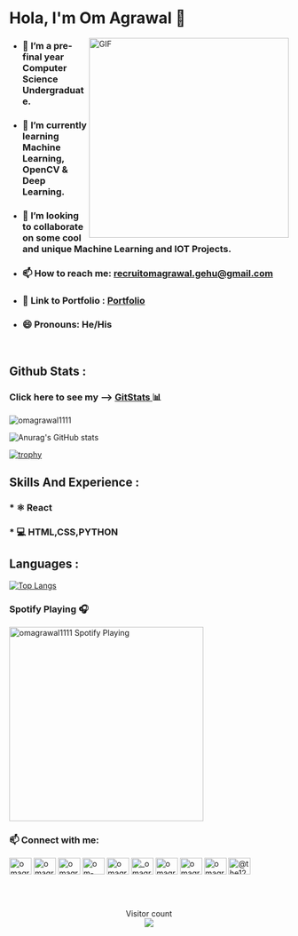 # Hola, I'm Om Agrawal 👋 
<img align="right" alt="GIF" src="https://github.com/omagrawal1111/omagrawal1111/blob/main/Gif.gif" width="360"/>


- ### 🔭 I’m a pre-final year Computer Science Undergraduate.<br>
- ### 🌱 I’m currently learning Machine Learning, OpenCV & Deep Learning.<br>
- ### 👯 I’m looking to collaborate on some cool and unique Machine Learning and IOT Projects.<br>
- ### 📫 How to reach me: recruitomagrawal.gehu@gmail.com<br>
- ### 📑 Link to Portfolio : <a href="https://omagrawal.me">Portfolio</a>
- ### 😄 Pronouns: He/His

<br>

##  Github Stats :

### Click here to see my --> <a href="https://gitstats.me/omagrawal1111"> GitStats </a> 📊

<p><img align="center" src="https://github-readme-streak-stats.herokuapp.com/?user=omagrawal1111&" alt="omagrawal1111" /></p>


![Anurag's GitHub stats](https://github-readme-stats.vercel.app/api?username=omagrawal1111&show_icons=true)


[![trophy](https://github-profile-trophy.vercel.app/?username=omagrawal1111)](https://github.com/ryo-ma/github-profile-trophy)


## Skills And Experience :
### * ⚛ React
### * 💻 HTML,CSS,PYTHON

## Languages :
[![Top Langs](https://github-readme-stats.vercel.app/api/top-langs/?username=omagrawal1111&layout=compact)](https://github.com/anuraghazra/github-readme-stats)

### Spotify Playing 🎧
[<img src="https://now-playing-codestackr.vercel.app/api/spotify-playing" alt="omagrawal1111 Spotify Playing" width="350" />](https://open.spotify.com/user/8teoczgfthsompp2zscmwnmi1)


  
### 📫 Connect with me:

<p align="left">
<a href="https://codepen.io/omagrawal1111" target="blank"><img align="center" src="https://raw.githubusercontent.com/rahuldkjain/github-profile-readme-generator/neutral-icons/src/images/icons/Social/codepen.svg" alt="omagrawal1111" height="30" width="40" /></a>
<a href="https://dev.to/omagrawal1111" target="blank"><img align="center" src="https://cdn.jsdelivr.net/npm/simple-icons@3.0.1/icons/dev-dot-to.svg" alt="omagrawal1111" height="30" width="40" /></a>
<a href="https://twitter.com/omagrawal007" target="blank"><img align="center" src="https://raw.githubusercontent.com/rahuldkjain/github-profile-readme-generator/neutral-icons/src/images/icons/Social/twitter.svg" alt="omagrawal007" height="30" width="40" /></a>
<a href="https://linkedin.com/in/om-agrawal" target="blank"><img align="center" src="https://raw.githubusercontent.com/rahuldkjain/github-profile-readme-generator/neutral-icons/src/images/icons/Social/linked-in-alt.svg" alt="om-agrawal" height="30" width="40" /></a>
<a href="https://kaggle.com/omagrawal1111" target="blank"><img align="center" src="https://raw.githubusercontent.com/rahuldkjain/github-profile-readme-generator/neutral-icons/src/images/icons/Social/kaggle.svg" alt="omagrawal1111" height="30" width="40" /></a>
<a href="https://instagram.com/_omagrawal1_" target="blank"><img align="center" src="https://raw.githubusercontent.com/rahuldkjain/github-profile-readme-generator/neutral-icons/src/images/icons/Social/instagram.svg" alt="_omagrawal1_" height="30" width="40" /></a>
<a href="https://www.codechef.com/users/omagrawal1111" target="blank"><img align="center" src="https://cdn.jsdelivr.net/npm/simple-icons@3.1.0/icons/codechef.svg" alt="omagrawal1111" height="30" width="40" /></a>
<a href="https://www.hackerrank.com/omagrawal1111" target="blank"><img align="center" src="https://raw.githubusercontent.com/rahuldkjain/github-profile-readme-generator/neutral-icons/src/images/icons/Social/hackerrank.svg" alt="omagrawal1111" height="30" width="40" /></a>
<a href="https://www.leetcode.com/omagrawal1111" target="blank"><img align="center" src="https://raw.githubusercontent.com/rahuldkjain/github-profile-readme-generator/neutral-icons/src/images/icons/Social/leet-code.svg" alt="omagrawal1111" height="30" width="40" /></a>
<a href="https://www.hackerearth.com/@the123" target="blank"><img align="center" src="https://raw.githubusercontent.com/rahuldkjain/github-profile-readme-generator/neutral-icons/src/images/icons/Social/hackerearth.svg" alt="@the123" height="30" width="40" /></a>
</p>
<br /> 
<br />



<p align="center"> 
  Visitor count<br>
  
  <img src="https://profile-counter.glitch.me/omagrawal1111/count.svg" />
</p>

